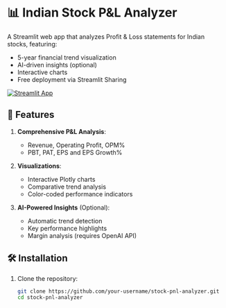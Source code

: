 # 📊 Indian Stock P&L Analyzer

A Streamlit web app that analyzes Profit & Loss statements for Indian stocks, featuring:
- 5-year financial trend visualization
- AI-driven insights (optional)
- Interactive charts
- Free deployment via Streamlit Sharing

[![Streamlit App](https://static.streamlit.io/badges/streamlit_badge_black_white.svg)](https://your-streamlit-app-url.streamlit.app/)

## 🚀 Features

1. **Comprehensive P&L Analysis**:
   - Revenue, Operating Profit, OPM%
   - PBT, PAT, EPS and EPS Growth%
   
2. **Visualizations**:
   - Interactive Plotly charts
   - Comparative trend analysis
   - Color-coded performance indicators

3. **AI-Powered Insights** (Optional):
   - Automatic trend detection
   - Key performance highlights
   - Margin analysis (requires OpenAI API)

## 🛠️ Installation

1. Clone the repository:
   ```bash
   git clone https://github.com/your-username/stock-pnl-analyzer.git
   cd stock-pnl-analyzer
